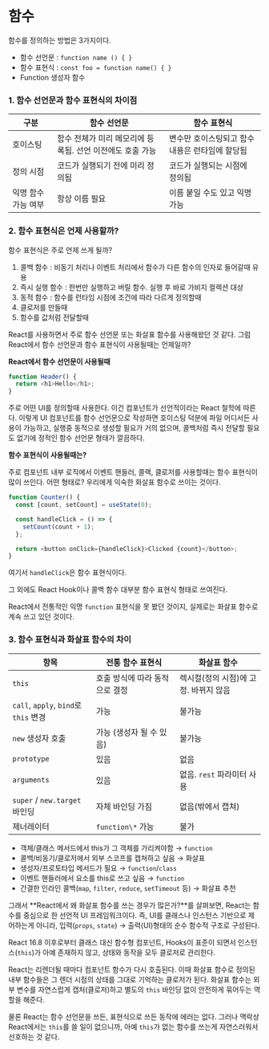 # 함수

함수를 정의하는 방법은 3가지이다.

- 함수 선언문 : `function name () { }`
- 함수 표현식 : `const foo = function name() { }`
- Function 생성자 함수

### 1. 함수 선언문과 함수 표현식의 차이점

| 구분                | 함수 선언문                                               | 함수 표현식                                     |
| ------------------- | --------------------------------------------------------- | ----------------------------------------------- |
| 호이스팅            | 함수 전체가 미리 메모리에 등록됨. 선언 이전에도 호출 가능 | 변수만 호이스팅되고 함수 내용은 런타임에 할당됨 |
| 정의 시점           | 코드가 실행되기 전에 미리 정의됨                          | 코드가 실행되는 시점에 정의됨                   |
| 익명 함수 가능 여부 | 항상 이름 필요                                            | 이름 붙일 수도 있고 익명 가능                   |

### 2. 함수 표현식은 언제 사용할까?

함수 표현식은 주로 언제 쓰게 될까?

1. 콜백 함수 : 비동기 처리나 이벤트 처리에서 함수가 다른 함수의 인자로 들어갈때 유용
2. 즉시 실행 함수 : 한번만 실행하고 버릴 함수. 실행 후 바로 가비지 컬렉션 대상
3. 동적 함수 : 함수를 런타임 시점에 조건에 따라 다르게 정의할때
4. 클로저를 만들때
5. 함수를 값처럼 전달할때

React를 사용하면서 주로 함수 선언문 또는 화살표 함수를 사용해왔던 것 같다. 그럼 React에서 함수 선언문과 함수 표현식이 사용될때는 언제일까?

**React에서 함수 선언문이 사용될때**

```javascript
function Header() {
  return <h1>Hello</h1>;
}
```

주로 어떤 UI를 정의할때 사용한다. 이건 컴포넌트가 선언적이라는 React 철학에 따른다. 이렇게 UI 컴포넌트를 함수 선언문으로 작성하면 호이스팅 덕분에 파일 어디서든 사용이 가능하고, 실행중 동적으로 생성할 필요가 거의 없으며, 콜백처럼 즉시 전달할 필요도 없기에 정적인 함수 선언문 형태가 깔끔하다.

**함수 표현식이 사용될때는?**

주로 컴포넌트 내부 로직에서 이벤트 핸들러, 콜랙, 클로저를 사용할때는 함수 표현식이 많이 쓰인다. 어떤 형태로? 우리에게 익숙한 화살표 함수로 쓰이는 것이다.

```javascript
function Counter() {
  const [count, setCount] = useState(0);

  const handleClick = () => {
    setCount(count + 1);
  };

  return <button onClick={handleClick}>Clicked {count}</button>;
}
```

여기서 `handleClick`은 함수 표현식이다.

그 외에도 React Hook이나 콜백 함수 대부분 함수 표현식 형태로 쓰여진다.

React에서 전통적인 익명 `function` 표현식을 못 봤던 것이지, 실제로는 화살표 함수로 계속 쓰고 있던 것이다.

### 3. 함수 표현식과 화살표 함수의 차이

| 항목                                  | 전통 함수 표현식               | 화살표 함수                           |
| ------------------------------------- | ------------------------------ | ------------------------------------- |
| `this`                                | 호출 방식에 따라 동적으로 결정 | 렉시컬(정의 시점)에 고정. 바뀌지 않음 |
| `call`, `apply`, `bind`로 `this` 변경 | 가능                           | 불가능                                |
| `new` 생성자 호출                     | 가능 (생성자 될 수 있음)       | 불가능                                |
| `prototype`                           | 있음                           | 없음                                  |
| `arguments`                           | 있음                           | 없음. `rest` 파라미터 사용            |
| `super` / `new.target` 바인딩         | 자체 바인딩 가짐               | 없음(밖에서 캡쳐)                     |
| 제너레이터                            | `function\*` 가능              | 불가                                  |

- 객체/클래스 메서드에서 this가 그 객체를 가리켜야함 → `function`
- 콜백/비동기/클로저에서 외부 스코프를 캡쳐하고 싶음 → 화살표
- 생성자/프로토타입 메서드가 필요 → `function`/`class`
- 이벤트 핸들러에서 요소를 this로 쓰고 싶음 → `function`
- 간결한 인라인 콜백(`map`, `filter`, `reduce`, `setTimeout` 등) → 화살표 추천

그래서 **React에서 왜 화살표 함수를 쓰는 경우가 많은가?**를 살펴보면, React는 함수를 중심으로 한 선언적 UI 프레임워크이다. 즉, UI를 클래스나 인스턴스 기반으로 제어하는게 아니라, 입력(`props`, `state`) → 출력(UI)형태의 순수 함수적 구조로 구성된다.

React 16.8 이후로부터 클래스 대신 함수형 컴포넌트, Hooks이 표준이 되면서 인스턴스(`this`)가 아예 존재하지 않고, 상태와 동작을 모두 클로저로 관리한다.

React는 리렌더될 때마다 컴포넌트 함수가 다시 호출된다. 이때 화살표 함수로 정의된 내부 함수들은 그 렌더 시점의 상태를 그대로 기억하는 클로저가 된다. 화살표 함수는 외부 변수를 자연스럽게 캡처(클로저)하고 별도의 `this` 바인딩 없이 안전하게 묶어두는 역할을 해준다.

물론 React는 함수 선언문을 쓰든, 표현식으로 쓰든 동작에 에러는 없다. 그러나 맥락상 React에서는 `this`를 쓸 일이 없으니까, 아예 `this`가 없는 함수를 쓰는게 자연스러워서 선호하는 것 같다.
